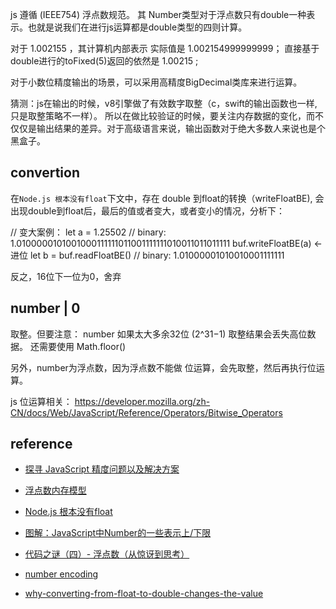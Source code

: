 


js 遵循 (IEEE754) 浮点数规范。 其 Number类型对于浮点数只有double一种表示。也就是说我们在进行js运算都是double类型的四则计算。

对于 1.002155 ，其计算机内部表示 实际值是 1.002154999999999； 直接基于double进行的toFixed(5)返回的依然是 1.00215 ;

对于小数位精度输出的场景，可以采用高精度BigDecimal类库来进行运算。

猜测：js在输出的时候，v8引擎做了有效数字取整（c，swift的输出函数也一样,只是取整策略不一样）。
所以在做比较验证的时候，要关注内存数据的变化，而不仅仅是输出结果的差异。对于高级语言来说，输出函数对于绝大多数人来说也是个黑盒子。


## convertion

在`Node.js 根本没有float`下文中，存在 double 到float的转换（writeFloatBE), 会出现double到float后，最后的值或者变大，或者变小的情况，分析下：

// 变大案例：
let a = 1.25502    			// binary: 1.0100000101001000111111011001111111010011011011111
buf.writeFloatBE(a) 										     <- 进位
let b = buf.readFloatBE()   // binary: 1.01000001010010001111111

反之，16位下一位为0，舍弃


##  number | 0

取整。但要注意： number 如果太大多余32位 (2^31−1) 取整结果会丢失高位数据。
还需要使用 Math.floor()

另外，number为浮点数，因为浮点数不能做 位运算，会先取整，然后再执行位运算。


js 位运算相关： https://developer.mozilla.org/zh-CN/docs/Web/JavaScript/Reference/Operators/Bitwise_Operators



## reference

 - [探寻 JavaScript 精度问题以及解决方案](https://mp.weixin.qq.com/s/Sd-Wnq-7gp2LFnbfMp3R5g)
 - [浮点数内存模型](http://alvarto.github.io/VisualNumeric64/#12.55005)
 - [Node.js 根本没有float](https://mp.weixin.qq.com/s?__biz=MzIwNjQwMzUwMQ==&mid=2247485180&idx=1&sn=4169b92dda8c2fcc84ed6ac8f20eb1ab&chksm=9723643ea054ed282eb4287b20dacb530b881c91b7b93043e0939ee63234cf7d59788ee54800&mpshare=1&scene=1&srcid=0506UWFT5AaKy3ItVnmfiBiB&key=4d2184d4dd86ac88cb388013263fd9961ac47c652ff5c4ab0dc4c0a1655b24be503e58245345edb5efdbff71d6ca2570afbdb6d685e2b091e257e5004cdb7e58c37cdc8ec2a923f068b50e3fa43140a7&ascene=0&uin=MjA0ODAxOTEwMw%3D%3D&devicetype=iMac+MacBookPro12%2C1+OSX+OSX+10.12.4+build(16E195)&version=12020610&nettype=WIFI&fontScale=100&pass_ticket=a%2FuYUZvWyUWY2R0Qe1u3SgDhVlI1fQq3eDMkLCBa0%2FeOAbN5v31IY569HG%2Fw%2BleJ)

 - [图解：JavaScript中Number的一些表示上/下限](https://segmentfault.com/a/1190000000407658)
 - [代码之谜（四）- 浮点数（从惊讶到思考）](http://justjavac.com/codepuzzle/2012/11/02/codepuzzle-float-from-surprised-to-ponder.html)
 - [number encoding](http://2ality.com/2012/04/number-encoding.html)
 - [why-converting-from-float-to-double-changes-the-value](http://stackoverflow.com/questions/17504833/why-converting-from-float-to-double-changes-the-value)